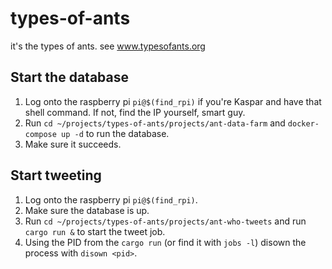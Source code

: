 # types-of-ants
it's the types of ants. see www.typesofants.org

## Start the database

1. Log onto the raspberry pi `pi@$(find_rpi)` if you're Kaspar and have that shell command. If not, find the IP yourself, smart guy.
1. Run `cd ~/projects/types-of-ants/projects/ant-data-farm` and `docker-compose up -d` to run the database.
1. Make sure it succeeds.

## Start tweeting

1. Log onto the raspberry pi `pi@$(find_rpi)`.
1. Make sure the database is up.
1. Run `cd ~/projects/types-of-ants/projects/ant-who-tweets` and run `cargo run &` to start the tweet job.
1. Using the PID from the `cargo run` (or find it with `jobs -l`) disown the process with `disown <pid>`.
